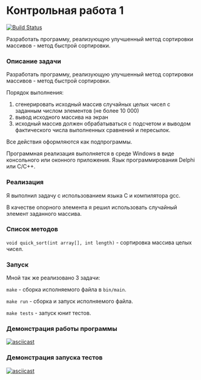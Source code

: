 # Контрольная работа 1

[![Build Status](https://travis-ci.org/llxff/qsort.svg?branch=master)](https://travis-ci.org/llxff/qsort)

Разработать программу, реализующую улучшенный метод сортировки массивов - метод быстрой сортировки.

### Описание задачи

Разработать программу, реализующую улучшенный метод сортировки массивов - метод быстрой сортировки.

Порядок выполнения:

1. сгенерировать исходный массив случайных целых чисел с заданным числом элементов (не более 10 000)
2. вывод исходного массива на экран
3. исходный массив должен обрабатываться с подсчетом и выводом фактического числа выполненных сравнений и пересылок.

Все действия оформляются как подпрограммы.

Программная реализация выполняется в среде Windows в виде консольного или оконного приложения. Язык программирования Delphi или C/C++.

### Реализация

Я выполнил задачу с использованием языка C и компилятора gcc.

В качестве опорного элемента я решил использовать случайный элемент заданного массива.

### Список методов

`void quick_sort(int array[], int length)` - сортировка массива целых чисел.

### Запуск

Мной так же реализовано 3 задачи:

`make` - сборка исполняемого файла в `bin/main`.

`make run` - сборка и запуск исполняемого файла.

`make tests` - запуск юнит тестов.

### Демонстрация работы программы

[![asciicast](https://asciinema.org/a/bre7v3qkzkzuj0u6f8toioxdo.png)](http://asciinema.org/a/bre7v3qkzkzuj0u6f8toioxdo)

### Демонстрация запуска тестов

[![asciicast](https://asciinema.org/a/a2b89lb2utzffpch05a9qct9y.png)](https://asciinema.org/a/a2b89lb2utzffpch05a9qct9y)

